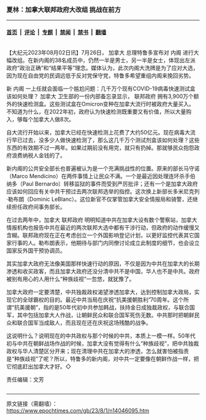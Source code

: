 ### 夏林：加拿大联邦政府大改组 挑战在前方

---

#### [首页](../../../..?n14046095) &nbsp;|&nbsp; [评论](../../../../../epoch-comment?n14046095) &nbsp;|&nbsp; [专题](../../../../../epoch-special?n14046095) &nbsp;|&nbsp; [禁闻](../../../../../epoch-news?n14046095) &nbsp;|&nbsp; [禁书](../../../../../books?n14046095) &nbsp;|&nbsp; [翻墙](https://github.com/gfw-breaker/nogfw/blob/master/README.md?n14046095)


<div class="column" id="artbody" itemprop="articleBody">
 <!-- article content begin -->
 <p>
  【大纪元2023年08月02日讯】7月26日，
  <ok href="https://www.epochtimes.com/gb/tag/%E5%8A%A0%E6%8B%BF%E5%A4%A7.html">
   加拿大
  </ok>
  总理特鲁多宣布对
  <ok href="https://www.epochtimes.com/gb/tag/%E5%86%85%E9%98%81.html">
   内阁
  </ok>
  进行大幅改组。在新内阁的38名成员中，仍然一半是男士，另一半是女士，体现出左派政府“政治正确”和“结果平等”理念。媒体认为，此次内阁大洗牌是为了应对大选，因为现在自由党的民调远低于反对党保守党，特鲁多希望重组内阁来挽回劣势。
 </p>
 <p>
  新
  <ok href="https://www.epochtimes.com/gb/tag/%E5%86%85%E9%98%81.html">
   内阁
  </ok>
  一上任就会面临一个尴尬问题：几千万个现有COVID-19病毒快速测试盒该如何处理？
  <ok href="https://www.epochtimes.com/gb/tag/%E5%8A%A0%E6%8B%BF%E5%A4%A7.html">
   加拿大
  </ok>
  卫生部的一份内部备忘录显示，
  <ok href="https://www.epochtimes.com/gb/tag/%E8%81%94%E9%82%A6%E6%94%BF%E5%BA%9C.html">
   联邦政府
  </ok>
  拥有3,900万个额外的快速检测盒。这些测试盒在Omicron变种在加拿大流行时被政府大量买入。不知道为什么，在2022年初，政府认为快速检测既重要又有价值，所以大量购入，够每个加拿大人做8次。
 </p>
 <p>
  自大流行开始以来，加拿大已经在快速检测上花费了大约50亿元。现在病毒大流行早已过去，没多少人做快速检测了，那么这几千万个测试剂盒该如何处理？这些东西的有效期不过一两年。如果过期前没有用完，就只有扔掉。那就够民众抱怨政府浪费纳税人金钱的了。
 </p>
 <p>
  新内阁的公共安全部长也普遍被认为是一个充满挑战性的位置。原来的部长马守诺（Marco Mendicino）在两件事情上让民众不满。一个是最近因处理连环杀手伯纳多（Paul Bernardo）转移监狱的事件而受到严厉批评；还有一个是加拿大政府应该如何回应有关中共干预过去两次联邦选举的指控。这次换上新部长多米尼克列·勒布朗（Dominic LeBlanc）。这位新官不仅掌管加拿大安全情报局和骑警，还继续担任政府间事务部长。
 </p>
 <p>
  在过去两年中，加拿大
  <ok href="https://www.epochtimes.com/gb/tag/%E8%81%94%E9%82%A6%E6%94%BF%E5%BA%9C.html">
   联邦政府
  </ok>
  明明知道中共在加拿大设有数个警察站，加拿大情报机构也报告中共在最近的两次联邦大选中都有干涉行动，但政府的动作缓慢又含糊。联邦政府现在正在考虑创立一个外国影响登记计划，以更好监控代表其它国家行事的人。勒布朗表示，他期待与部门内同僚讨论成立此制度的细节，也会设立国家反外国干预协调员。
 </p>
 <p>
  其实加拿大政府无法像美国那样快速行动的原因，不仅是因为中共在加拿大的长期渗透和收买政客，而且加拿大政府还没分清中共不是中国，华人也不是中共。政府被别有用心的人用什么“种族歧视”一忽悠，就犹豫了。
 </p>
 <p>
  加拿大政府一定要清楚，中共独裁政权渴望渗透加拿大，达到控制加拿大政局，实现它的全球霸权的目的。最近中共当局在庆祝“抗美援朝胜利”70周年。这个所谓“抗美援朝”，指的是50年代初中共参加韩战，扶持金日成独裁政权，与联合国军，其中包括加拿大人作战，让朝鲜民众和联合国军死伤无数。中共那时把朝鲜民众和联合国军当成敌人，而且现在还在庆祝这场残酷的战争。
 </p>
 <p>
  这说明什么？说明现在的中共政权与那个时候的中共，本质上一模一样。50年代初与中共在朝鲜战场作战的时候，加拿大没有觉得有什么“种族歧视”，把中共独裁政权与华人清楚区分开来；现在清理中共在加拿大的渗透，怎么就害怕被指责是“种族歧视”了呢？所以，特鲁多的新内阁，对中共一定要像在朝鲜作战一样，把它彻底赶出加拿大才好。◇
 </p>
 <p>
  责任编辑：文芳
 </p>
 <!-- article content end -->
</div>


---

原文链接（需翻墙）：https://www.epochtimes.com/gb/23/8/1/n14046095.htm